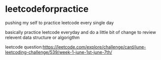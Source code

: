 # leetcodeforpractice
pushing my self to practice leetcode every single day

basically practice leetcode everyday and do a little bit of change to review relevent data structure or algorigthm


leetcode question:https://leetcode.com/explore/challenge/card/june-leetcoding-challenge/539/week-1-june-1st-june-7th/
